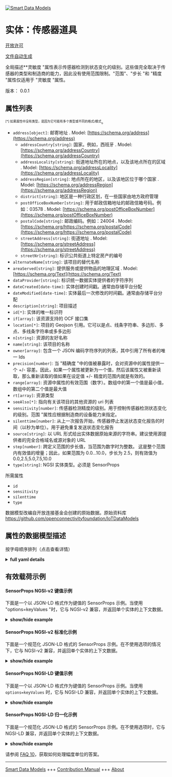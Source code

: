 <!-- 10-Header -->    
[![Smart Data Models](https://smartdatamodels.org/wp-content/uploads/2022/01/SmartDataModels_logo.png "Logo")](https://smartdatamodels.org)    
实体：传感器道具    
========<!-- /10-Header -->    
<!-- 15-License -->    
[开放许可](https://github.com/smart-data-models//dataModel.OCF/blob/master/SensorProps/LICENSE.md)    
[文件自动生成](https://docs.google.com/presentation/d/e/2PACX-1vTs-Ng5dIAwkg91oTTUdt8ua7woBXhPnwavZ0FxgR8BsAI_Ek3C5q97Nd94HS8KhP-r_quD4H0fgyt3/pub?start=false&loop=false&delayms=3000#slide=id.gb715ace035_0_60)    
<!-- /15-License -->    
<!-- 20-Description -->    
全局描述**灵敏度 "属性表示传感器检测到状态变化的级别。这些值完全取决于传感器的类型和制造商的能力，因此没有使用范围限制。"范围"、"步长 "和 "精度 "属性仅适用于 "灵敏度 "属性。    
版本： 0.0.1    
<!-- /20-Description -->    
<!-- 30-PropertiesList -->    
## 属性列表    
<sup><sub>[*] 如果属性中没有类型，是因为它可能有多个类型或不同的格式/模式</sub></sup>。    
- `address[object]`: 邮寄地址  . Model: [https://schema.org/address](https://schema.org/address)	- `addressCountry[string]`: 国家。例如，西班牙  . Model: [https://schema.org/addressCountry](https://schema.org/addressCountry)    
	- `addressLocality[string]`: 街道地址所在的地点，以及该地点所在的区域  . Model: [https://schema.org/addressLocality](https://schema.org/addressLocality)    
	- `addressRegion[string]`: 地点所在的地区，以及该地区位于哪个国家  . Model: [https://schema.org/addressRegion](https://schema.org/addressRegion)    
	- `district[string]`: 地区是一种行政区划，在一些国家由地方政府管理      
	- `postOfficeBoxNumber[string]`: 用于邮政信箱地址的邮政信箱号码。例如：03578  . Model: [https://schema.org/postOfficeBoxNumber](https://schema.org/postOfficeBoxNumber)    
	- `postalCode[string]`: 邮政编码。例如：24004  . Model: [https://schema.org/https://schema.org/postalCode](https://schema.org/https://schema.org/postalCode)    
	- `streetAddress[string]`: 街道地址  . Model: [https://schema.org/streetAddress](https://schema.org/streetAddress)    
	- `streetNr[string]`: 标识公共街道上特定房产的编号      
- `alternateName[string]`: 该项目的替代名称  - `areaServed[string]`: 提供服务或提供物品的地理区域  . Model: [https://schema.org/Text](https://schema.org/Text)- `dataProvider[string]`: 标识统一数据实体提供者的字符序列  - `dateCreated[date-time]`: 实体创建时间戳。通常由存储平台分配  - `dateModified[date-time]`: 实体最后一次修改的时间戳。通常由存储平台分配  - `description[string]`: 项目描述  - `id[*]`: 实体的唯一标识符  - `if[array]`: 该资源支持的 OCF 接口集  - `location[*]`: 项目的 Geojson 引用。它可以是点、线条字符串、多边形、多点、多线条字符串或多多边形  - `n[string]`: 资源的友好名称  - `name[string]`: 该项目的名称  - `owner[array]`: 包含一个 JSON 编码字符序列的列表，其中引用了所有者的唯一 Ids  - `precision[number]`: 当 "精确度 "中的值被暴露时，会对资源中的属性提供一个 +/- 容差。因此，如果一个属性被更新为一个值，然后该属性又被重新读取，那么重新读取的值如果在设定值 +/- 精度的范围内就是有效的。  - `range[array]`: 资源中属性的有效范围（数字）。数组中的第一个值是最小值，数组中的第二个值是最大值  - `rt[array]`: 资源类型  - `seeAlso[*]`: 指向有关该项目的其他资源的 uri 列表  - `sensitivity[number]`: 传感器检测精度的级别。用于控制传感器检测状态变化的级别。范围 "属性应根据制造商的设备能力来指定。  - `silenttime[number]`: 从上一次报告开始，传感器停止发送状态变化报告的时间（以秒为单位）。用于避免重复发送状态变化报告  - `source[string]`: 以 URL 形式给出实体数据原始来源的字符串。建议使用源提供者的完全合格域名或源对象的 URL  - `step[number]`: 跨定义范围的步长值，当范围为数字时为整数。  这是整个范围内有效值的增量；因此，如果范围为 0.0...10.0，步长为 2.5，则有效值为 0.0,2.5,5.0,7.5,10.0  - `type[string]`: NGSI 实体类型。必须是 SensorProps  <!-- /30-PropertiesList -->    
<!-- 35-RequiredProperties -->    
所需属性    
- `id`  - `sensitivity`  - `silenttime`  - `type`  <!-- /35-RequiredProperties -->    
<!-- 40-RequiredProperties -->    
数据模型改编自开放连接基金会创建的原始数据。原始资料库 https://github.com/openconnectivityfoundation/IoTDataModels    
<!-- /40-RequiredProperties -->    
<!-- 50-DataModelHeader -->    
## 属性的数据模型描述    
按字母顺序排列（点击查看详情）    
<!-- /50-DataModelHeader -->    
<!-- 60-ModelYaml -->    
<details><summary><strong>full yaml details</strong></summary>      
```yaml    
SensorProps:      
  description: 'This Resource describes the properties which guide the reporting of a state change of a Sensor.The Property ''silenttime'' represents the period after which a state change report was sent where the Sensor state change is not reported.The Property ''sensitivity'' represents the level at which the sensor detects a state change.These values are completely dependent on the type of Sensor and the manufacturer capability, so no range restrictions are used.The Properties ''range'', ''step'' and ''precision'' are only applied to the ''sensitivity'' Property.'      
  properties:      
    address:      
      description: The mailing address      
      properties:      
        addressCountry:      
          description: 'The country. For example, Spain'      
          type: string      
          x-ngsi:      
            model: https://schema.org/addressCountry      
            type: Property      
        addressLocality:      
          description: 'The locality in which the street address is, and which is in the region'      
          type: string      
          x-ngsi:      
            model: https://schema.org/addressLocality      
            type: Property      
        addressRegion:      
          description: 'The region in which the locality is, and which is in the country'      
          type: string      
          x-ngsi:      
            model: https://schema.org/addressRegion      
            type: Property      
        district:      
          description: 'A district is a type of administrative division that, in some countries, is managed by the local government'      
          type: string      
          x-ngsi:      
            type: Property      
        postOfficeBoxNumber:      
          description: 'The post office box number for PO box addresses. For example, 03578'      
          type: string      
          x-ngsi:      
            model: https://schema.org/postOfficeBoxNumber      
            type: Property      
        postalCode:      
          description: 'The postal code. For example, 24004'      
          type: string      
          x-ngsi:      
            model: https://schema.org/https://schema.org/postalCode      
            type: Property      
        streetAddress:      
          description: The street address      
          type: string      
          x-ngsi:      
            model: https://schema.org/streetAddress      
            type: Property      
        streetNr:      
          description: Number identifying a specific property on a public street      
          type: string      
          x-ngsi:      
            type: Property      
      type: object      
      x-ngsi:      
        model: https://schema.org/address      
        type: Property      
    alternateName:      
      description: An alternative name for this item      
      type: string      
      x-ngsi:      
        type: Property      
    areaServed:      
      description: The geographic area where a service or offered item is provided      
      type: string      
      x-ngsi:      
        model: https://schema.org/Text      
        type: Property      
    dataProvider:      
      description: A sequence of characters identifying the provider of the harmonised data entity      
      type: string      
      x-ngsi:      
        type: Property      
    dateCreated:      
      description: Entity creation timestamp. This will usually be allocated by the storage platform      
      format: date-time      
      type: string      
      x-ngsi:      
        type: Property      
    dateModified:      
      description: Timestamp of the last modification of the entity. This will usually be allocated by the storage platform      
      format: date-time      
      type: string      
      x-ngsi:      
        type: Property      
    description:      
      description: A description of this item      
      type: string      
      x-ngsi:      
        type: Property      
    id:      
      anyOf:      
        - description: Identifier format of any NGSI entity      
          maxLength: 256      
          minLength: 1      
          pattern: ^[\w\-\.\{\}\$\+\*\[\]`|~^@!,:\\]+$      
          type: string      
          x-ngsi:      
            type: Property      
        - description: Identifier format of any NGSI entity      
          format: uri      
          type: string      
          x-ngsi:      
            type: Property      
      description: Unique identifier of the entity      
      x-ngsi:      
        type: Property      
    if:      
      description: The OCF Interface set supported by this Resource      
      items:      
        enum:      
          - oic.if.rw      
          - oic.if.baseline      
        type: string      
      minItems: 2      
      readOnly: true      
      type: array      
      uniqueItems: true      
      x-ngsi:      
        type: Property      
    location:      
      description: 'Geojson reference to the item. It can be Point, LineString, Polygon, MultiPoint, MultiLineString or MultiPolygon'      
      oneOf:      
        - description: Geojson reference to the item. Point      
          properties:      
            bbox:      
              items:      
                type: number      
              minItems: 4      
              type: array      
            coordinates:      
              items:      
                type: number      
              minItems: 2      
              type: array      
            type:      
              enum:      
                - Point      
              type: string      
          required:      
            - type      
            - coordinates      
          title: GeoJSON Point      
          type: object      
          x-ngsi:      
            type: GeoProperty      
        - description: Geojson reference to the item. LineString      
          properties:      
            bbox:      
              items:      
                type: number      
              minItems: 4      
              type: array      
            coordinates:      
              items:      
                items:      
                  type: number      
                minItems: 2      
                type: array      
              minItems: 2      
              type: array      
            type:      
              enum:      
                - LineString      
              type: string      
          required:      
            - type      
            - coordinates      
          title: GeoJSON LineString      
          type: object      
          x-ngsi:      
            type: GeoProperty      
        - description: Geojson reference to the item. Polygon      
          properties:      
            bbox:      
              items:      
                type: number      
              minItems: 4      
              type: array      
            coordinates:      
              items:      
                items:      
                  items:      
                    type: number      
                  minItems: 2      
                  type: array      
                minItems: 4      
                type: array      
              type: array      
            type:      
              enum:      
                - Polygon      
              type: string      
          required:      
            - type      
            - coordinates      
          title: GeoJSON Polygon      
          type: object      
          x-ngsi:      
            type: GeoProperty      
        - description: Geojson reference to the item. MultiPoint      
          properties:      
            bbox:      
              items:      
                type: number      
              minItems: 4      
              type: array      
            coordinates:      
              items:      
                items:      
                  type: number      
                minItems: 2      
                type: array      
              type: array      
            type:      
              enum:      
                - MultiPoint      
              type: string      
          required:      
            - type      
            - coordinates      
          title: GeoJSON MultiPoint      
          type: object      
          x-ngsi:      
            type: GeoProperty      
        - description: Geojson reference to the item. MultiLineString      
          properties:      
            bbox:      
              items:      
                type: number      
              minItems: 4      
              type: array      
            coordinates:      
              items:      
                items:      
                  items:      
                    type: number      
                  minItems: 2      
                  type: array      
                minItems: 2      
                type: array      
              type: array      
            type:      
              enum:      
                - MultiLineString      
              type: string      
          required:      
            - type      
            - coordinates      
          title: GeoJSON MultiLineString      
          type: object      
          x-ngsi:      
            type: GeoProperty      
        - description: Geojson reference to the item. MultiLineString      
          properties:      
            bbox:      
              items:      
                type: number      
              minItems: 4      
              type: array      
            coordinates:      
              items:      
                items:      
                  items:      
                    items:      
                      type: number      
                    minItems: 2      
                    type: array      
                  minItems: 4      
                  type: array      
                type: array      
              type: array      
            type:      
              enum:      
                - MultiPolygon      
              type: string      
          required:      
            - type      
            - coordinates      
          title: GeoJSON MultiPolygon      
          type: object      
          x-ngsi:      
            type: GeoProperty      
      x-ngsi:      
        type: GeoProperty      
    n:      
      description: Friendly name of the Resource      
      maxLength: 64      
      readOnly: true      
      type: string      
      x-ngsi:      
        type: Property      
    name:      
      description: The name of this item      
      type: string      
      x-ngsi:      
        type: Property      
    owner:      
      description: A List containing a JSON encoded sequence of characters referencing the unique Ids of the owner(s)      
      items:      
        anyOf:      
          - description: Identifier format of any NGSI entity      
            maxLength: 256      
            minLength: 1      
            pattern: ^[\w\-\.\{\}\$\+\*\[\]`|~^@!,:\\]+$      
            type: string      
            x-ngsi:      
              type: Property      
          - description: Identifier format of any NGSI entity      
            format: uri      
            type: string      
            x-ngsi:      
              type: Property      
        description: Unique identifier of the entity      
        x-ngsi:      
          type: Property      
      type: array      
      x-ngsi:      
        type: Property      
    precision:      
      description: 'When exposed the value in ''precision'' provides a +/- tolerance against the Properties in the Resource. Thus if a Property is UPDATED to a value and that Property then RETRIEVED, the RETRIEVED value is valid if in the range of the set value +/- precision'      
      readOnly: true      
      type: number      
      x-ngsi:      
        type: Property      
    range:      
      description: 'The valid range for the Property in the Resource as a number. The first value in the array is the minimum value, the second value in the array is the maximum value'      
      items:      
        type: number      
      maxItems: 2      
      minItems: 2      
      readOnly: true      
      type: array      
      x-ngsi:      
        type: Property      
    rt:      
      description: The Resource Type      
      items:      
        enum:      
          - oic.r.sensor.props      
        maxLength: 64      
        type: string      
      minItems: 1      
      readOnly: true      
      type: array      
      uniqueItems: true      
      x-ngsi:      
        type: Property      
    seeAlso:      
      description: list of uri pointing to additional resources about the item      
      oneOf:      
        - items:      
            format: uri      
            type: string      
          minItems: 1      
          type: array      
        - format: uri      
          type: string      
      x-ngsi:      
        type: Property      
    sensitivity:      
      description: The level of the detection accuracy of the Sensor. This is used to control the level at which the Sensor detects a state change. The 'range' Property should be specified per manufacturer device capabilities      
      type: number      
      x-ngsi:      
        type: Property      
    silenttime:      
      description: The time in seconds from the previous report that the Sensor restrains from sending a state change. This is used to avoid repeated state change reports      
      type: number      
      x-ngsi:      
        type: Property      
    source:      
      description: 'A sequence of characters giving the original source of the entity data as a URL. Recommended to be the fully qualified domain name of the source provider, or the URL to the source object'      
      type: string      
      x-ngsi:      
        type: Property      
    step:      
      description: 'Step value across the defined range an integer when the range is a number.  This is the increment for valid values across the range; so if range is 0.0..10.0 and step is 2.5 then valid values are 0.0,2.5,5.0,7.5,10.0'      
      readOnly: true      
      type: number      
      x-ngsi:      
        type: Property      
    type:      
      description: NGSI entity type. It has to be SensorProps      
      enum:      
        - SensorProps      
      type: string      
      x-ngsi:      
        type: Property      
  required:      
    - silenttime      
    - sensitivity      
    - id      
    - type      
  type: object      
  x-derived-from: https://raw.githubusercontent.com/openconnectivityfoundation/IoTDataModels/master/SensorPropsResURI.swagger.json      
  x-disclaimer: 'Redistribution and use in source and binary forms, with or without modification, are permitted  provided that the license conditions are met. Copyleft (c) 2022 Contributors to Smart Data Models Program'      
  x-license-url: https://github.com/smart-data-models/dataModel.OCF/blob/master/SensorProps/LICENSE.md      
  x-model-schema: https://smart-data-models.github.io/dataModel.OCF/SensorProps/schema.json      
  x-model-tags: OCF      
  x-version: 0.0.1      
```    
</details>      
<!-- /60-ModelYaml -->    
<!-- 70-MiddleNotes -->    
<!-- /70-MiddleNotes -->    
<!-- 80-Examples -->    
## 有效载荷示例    
#### SensorProps NGSI-v2 键值示例    
下面是一个以 JSON-LD 格式作为键值的 SensorProps 示例。当使用 "options=keyValues "时，它与 NGSI-v2 兼容，并返回单个实体的上下文数据。    
<details><summary><strong>show/hide example</strong></summary>      
```json  
{  
  "id": "urn:ngsi-ld:SensorProps:id:YESK:52293597",  
  "dateCreated": "1983-01-30T05:35:37Z",  
  "dateModified": "1981-06-21T03:52:14Z",  
  "source": "Air present skin away rule. Pa",  
  "name": "Democratic blue",  
  "alternateName": "Short until wait. Attention friend data within. Student draw this leave back.",  
  "description": "Life scene discuss choice officer customer little force. Rule significant business foot speech. Agree final happen similar.",  
  "dataProvider": "Lose they weight growth certain financial. Only effect born explain too western tree. Song great theory evening. Prove stay toward improve also happy catch.",  
  "owner": [  
    "urn:ngsi-ld:SensorProps:items:RRQL:54909527",  
    "urn:ngsi-ld:SensorProps:items:RAJU:77143332"  
  ],  
  "seeAlso": [  
    "urn:ngsi-ld:SensorProps:items:JMLR:39881665"  
  ],  
  "location": {  
    "type": "Point",  
    "coordinates": [  
      -70.014934,  
      3.829985  
    ]  
  },  
  "address": {  
    "streetAddress": "Learn hospital newspaper ahead music agreement bed nation. Drop sort cultural success star idea that say.",  
    "addressLocality": "Edge woman maintain woman visit product. Really capital color group memory. Adm",  
    "addressRegion": "The probably skin about continue field grow. Hand sense compare director already education. Ask night course.",  
    "addressCountry": "Federal young walk baby hair. Foot pressure th",  
    "postalCode": "Democratic game community law listen couple. ",  
    "postOfficeBoxNumber": "Unit lose action over national. Already kind system treat.",  
    "streetNr": "Build total appear staff health consider nearly. Name sure ",  
    "district": "Garden central agreement form foreign charge. Student everything such TV."  
  },  
  "areaServed": "Some various early place. Into surface any which responsibility record different along. Well standard",  
  "rt": [  
    "oic.r.sensor.props"  
  ],  
  "silenttime": 864,  
  "sensitivity": 117.8,  
  "n": "Quite wid",  
  "range": [  
    802.9,  
    881.6  
  ],  
  "step": 817.8,  
  "precision": 303.4,  
  "if": [  
    "oic.if.rw",  
    "oic.if.baseline"  
  ],  
  "type": "SensorProps"  
}  
```  
</details>    
#### SensorProps NGSI-v2 标准化示例    
下面是一个规范化 JSON-LD 格式的 SensorProps 示例。在不使用选项的情况下，它与 NGSI-v2 兼容，并返回单个实体的上下文数据。    
<details><summary><strong>show/hide example</strong></summary>      
```json  
{  
  "id": "urn:ngsi-ld:SensorProps:id:YESK:52293597",  
  "dateCreated": {  
    "type": "DateTime",  
    "value": "1983-01-30T05:35:37Z"  
  },  
  "dateModified": {  
    "type": "DateTime",  
    "value": "1981-06-21T03:52:14Z"  
  },  
  "source": {  
    "type": "Text",  
    "value": "Air present skin away rule. Pa"  
  },  
  "name": {  
    "type": "Text",  
    "value": "Democratic blue"  
  },  
  "alternateName": {  
    "type": "Text",  
    "value": "Short until wait. Attention friend data within. Student draw this leave back."  
  },  
  "description": {  
    "type": "Text",  
    "value": "Life scene discuss choice officer customer little force. Rule significant business foot speech. Agree final happen similar."  
  },  
  "dataProvider": {  
    "type": "Text",  
    "value": "Lose they weight growth certain financial. Only effect born explain too western tree. Song great theory evening. Prove stay toward improve also happy catch."  
  },  
  "owner": {  
    "type": "StructuredValue",  
    "value": [  
      "urn:ngsi-ld:SensorProps:items:RRQL:54909527",  
      "urn:ngsi-ld:SensorProps:items:RAJU:77143332"  
    ]  
  },  
  "seeAlso": {  
    "type": "StructuredValue",  
    "value": [  
      "urn:ngsi-ld:SensorProps:items:JMLR:39881665"  
    ]  
  },  
  "location": {  
    "type": "geo:json",  
    "value": {  
      "type": "Point",  
      "coordinates": [  
        -70.014934,  
        3.829985  
      ]  
    }  
  },  
  "address": {  
    "type": "StructuredValue",  
    "value": {  
      "streetAddress": "Learn hospital newspaper ahead music agreement bed nation. Drop sort cultural success star idea that say.",  
      "addressLocality": "Edge woman maintain woman visit product. Really capital color group memory. Adm",  
      "addressRegion": "The probably skin about continue field grow. Hand sense compare director already education. Ask night course.",  
      "addressCountry": "Federal young walk baby hair. Foot pressure th",  
      "postalCode": "Democratic game community law listen couple. ",  
      "postOfficeBoxNumber": "Unit lose action over national. Already kind system treat.",  
      "streetNr": "Build total appear staff health consider nearly. Name sure ",  
      "district": "Garden central agreement form foreign charge. Student everything such TV."  
    }  
  },  
  "areaServed": {  
    "type": "Text",  
    "value": "Some various early place. Into surface any which responsibility record different along. Well standard"  
  },  
  "rt": {  
    "type": "StructuredValue",  
    "value": [  
      "oic.r.sensor.props"  
    ]  
  },  
  "silenttime": {  
    "type": "Number",  
    "value": 864  
  },  
  "sensitivity": {  
    "type": "Number",  
    "value": 117.8  
  },  
  "n": {  
    "type": "Text",  
    "value": "Quite wid"  
  },  
  "range": {  
    "type": "StructuredValue",  
    "value": [  
      802.9,  
      881.6  
    ]  
  },  
  "step": {  
    "type": "Number",  
    "value": 817.8  
  },  
  "precision": {  
    "type": "Number",  
    "value": 303.4  
  },  
  "if": {  
    "type": "StructuredValue",  
    "value": [  
      "oic.if.rw",  
      "oic.if.baseline"  
    ]  
  },  
  "type": "SensorProps"  
}  
```  
</details>    
#### SensorProps NGSI-LD 键值示例    
下面是一个以 JSON-LD 格式作为键值的 SensorProps 示例。当使用 `options=keyValues` 时，它与 NGSI-LD 兼容，并返回单个实体的上下文数据。    
<details><summary><strong>show/hide example</strong></summary>      
```json  
{  
  "id": "urn:ngsi-ld:SensorProps:id:YESK:52293597",  
  "dateCreated": "1983-01-30T05:35:37Z",  
  "dateModified": "1981-06-21T03:52:14Z",  
  "source": "Air present skin away rule. Pa",  
  "name": "Democratic blue",  
  "alternateName": "Short until wait. Attention friend data within. Student draw this leave back.",  
  "description": "Life scene discuss choice officer customer little force. Rule significant business foot speech. Agree final happen similar.",  
  "dataProvider": "Lose they weight growth certain financial. Only effect born explain too western tree. Song great theory evening. Prove stay toward improve also happy catch.",  
  "owner": [  
    "urn:ngsi-ld:SensorProps:items:RRQL:54909527",  
    "urn:ngsi-ld:SensorProps:items:RAJU:77143332"  
  ],  
  "seeAlso": [  
    "urn:ngsi-ld:SensorProps:items:JMLR:39881665"  
  ],  
  "location": {  
    "type": "Point",  
    "coordinates": [  
      -70.014934,  
      3.829985  
    ]  
  },  
  "address": {  
    "streetAddress": "Learn hospital newspaper ahead music agreement bed nation. Drop sort cultural success star idea that say.",  
    "addressLocality": "Edge woman maintain woman visit product. Really capital color group memory. Adm",  
    "addressRegion": "The probably skin about continue field grow. Hand sense compare director already education. Ask night course.",  
    "addressCountry": "Federal young walk baby hair. Foot pressure th",  
    "postalCode": "Democratic game community law listen couple. ",  
    "postOfficeBoxNumber": "Unit lose action over national. Already kind system treat.",  
    "streetNr": "Build total appear staff health consider nearly. Name sure ",  
    "district": "Garden central agreement form foreign charge. Student everything such TV."  
  },  
  "areaServed": "Some various early place. Into surface any which responsibility record different along. Well standard",  
  "rt": [  
    "oic.r.sensor.props"  
  ],  
  "silenttime": 864,  
  "sensitivity": 117.8,  
  "n": "Quite wid",  
  "range": [  
    802.9,  
    881.6  
  ],  
  "step": 817.8,  
  "precision": 303.4,  
  "if": [  
    "oic.if.rw",  
    "oic.if.baseline"  
  ],  
  "type": "SensorProps",  
  "@context": [  
    "https://smartdatamodels.org/context.jsonld"  
  ]  
}  
```  
</details>    
#### SensorProps NGSI-LD 归一化示例    
下面是一个规范化 JSON-LD 格式的 SensorProps 示例。在不使用选项时，它与 NGSI-LD 兼容，并返回单个实体的上下文数据。    
<details><summary><strong>show/hide example</strong></summary>      
```json  
{  
    "id": "urn:ngsi-ld:SensorProps:id:YESK:52293597",  
    "dateCreated": {  
        "type": "Property",  
        "value": {  
            "@type": "DateTime",  
            "@value": "1983-01-30T05:35:37Z"  
        }  
    },  
    "dateModified": {  
        "type": "Property",  
        "value": {  
            "@type": "DateTime",  
            "@value": "1981-06-21T03:52:14Z"  
        }  
    },  
    "source": {  
        "type": "Property",  
        "value": "Air present skin away rule. Pa"  
    },  
    "name": {  
        "type": "Property",  
        "value": "Democratic blue"  
    },  
    "alternateName": {  
        "type": "Property",  
        "value": "Short until wait. Attention friend data within. Student draw this leave back."  
    },  
    "description": {  
        "type": "Property",  
        "value": "Life scene discuss choice officer customer little force. Rule significant business foot speech. Agree final happen similar."  
    },  
    "dataProvider": {  
        "type": "Property",  
        "value": "Lose they weight growth certain financial. Only effect born explain too western tree. Song great theory evening. Prove stay toward improve also happy catch."  
    },  
    "owner": {  
        "type": "Property",  
        "value": [  
            "urn:ngsi-ld:SensorProps:items:RRQL:54909527",  
            "urn:ngsi-ld:SensorProps:items:RAJU:77143332"  
        ]  
    },  
    "seeAlso": {  
        "type": "Property",  
        "value": [  
            "urn:ngsi-ld:SensorProps:items:JMLR:39881665"  
        ]  
    },  
    "location": {  
        "type": "GeoProperty",  
        "value": {  
            "type": "Point",  
            "coordinates": [  
                -70.014934,  
                3.829985  
            ]  
        }  
    },  
    "address": {  
        "type": "Property",  
        "value": {  
            "streetAddress": "Learn hospital newspaper ahead music agreement bed nation. Drop sort cultural success star idea that say.",  
            "addressLocality": "Edge woman maintain woman visit product. Really capital color group memory. Adm",  
            "addressRegion": "The probably skin about continue field grow. Hand sense compare director already education. Ask night course.",  
            "addressCountry": "Federal young walk baby hair. Foot pressure th",  
            "postalCode": "Democratic game community law listen couple. ",  
            "postOfficeBoxNumber": "Unit lose action over national. Already kind system treat.",  
            "streetNr": "Build total appear staff health consider nearly. Name sure ",  
            "district": "Garden central agreement form foreign charge. Student everything such TV."  
        }  
    },  
    "areaServed": {  
        "type": "Property",  
        "value": "Some various early place. Into surface any which responsibility record different along. Well standard"  
    },  
    "rt": {  
        "type": "Property",  
        "value": [  
            "oic.r.sensor.props"  
        ]  
    },  
    "silenttime": {  
        "type": "Property",  
        "value": 864  
    },  
    "sensitivity": {  
        "type": "Property",  
        "value": 117.8  
    },  
    "n": {  
        "type": "Property",  
        "value": "Quite wid"  
    },  
    "range": {  
        "type": "Property",  
        "value": [  
            802.9,  
            881.6  
        ]  
    },  
    "step": {  
        "type": "Property",  
        "value": 817.8  
    },  
    "precision": {  
        "type": "Property",  
        "value": 303.4  
    },  
    "if": {  
        "type": "Property",  
        "value": [  
            "oic.if.rw",  
            "oic.if.baseline"  
        ]  
    },  
    "type": "SensorProps",  
    "@context": [  
        "https://smartdatamodels.org/context.jsonld"  
    ]  
}  
```  
</details><!-- /80-Examples -->    
<!-- 90-FooterNotes -->    
<!-- /90-FooterNotes -->    
<!-- 95-Units -->    
请参阅 [FAQ 10](https://smartdatamodels.org/index.php/faqs/)，获取如何处理幅度单位的答案。    
<!-- /95-Units -->    
<!-- 97-LastFooter -->    
---    
[Smart Data Models](https://smartdatamodels.org) +++ [Contribution Manual](https://bit.ly/contribution_manual) +++ [About](https://bit.ly/Introduction_SDM)<!-- /97-LastFooter -->    
